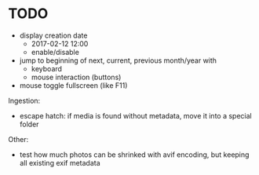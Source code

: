 # TODO

- display creation date
  - 2017-02-12 12:00
  - enable/disable
- jump to beginning of next, current, previous month/year with
  - keyboard
  - mouse interaction (buttons)
- mouse toggle fullscreen (like F11)

Ingestion:

- escape hatch: if media is found without metadata, move it into a special folder

Other:

- test how much photos can be shrinked with avif encoding, but keeping all existing exif metadata

